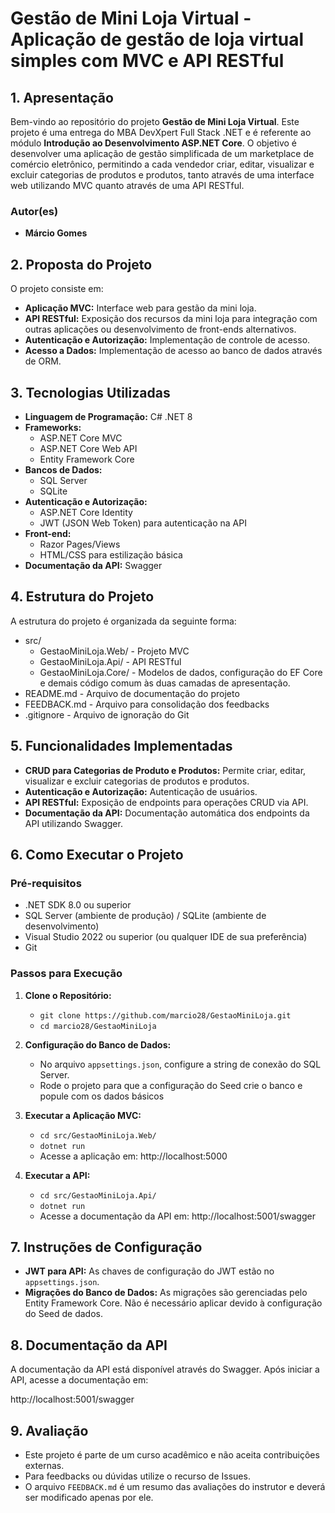 # **Gestão de Mini Loja Virtual - Aplicação de gestão de loja virtual simples com MVC e API RESTful**

## **1. Apresentação**

Bem-vindo ao repositório do projeto **Gestão de Mini Loja Virtual**. Este projeto é uma entrega do MBA DevXpert Full Stack .NET e é referente ao módulo **Introdução ao Desenvolvimento ASP.NET Core**.
O objetivo é desenvolver uma aplicação de gestão simplificada de um marketplace de comércio eletrônico, permitindo a cada vendedor criar, editar, visualizar e excluir categorias de produtos e produtos, tanto através de uma interface web utilizando MVC quanto através de uma API RESTful.

### **Autor(es)**
- **Márcio Gomes**

## **2. Proposta do Projeto**

O projeto consiste em:

- **Aplicação MVC:** Interface web para gestão da mini loja.
- **API RESTful:** Exposição dos recursos da mini loja para integração com outras aplicações ou desenvolvimento de front-ends alternativos.
- **Autenticação e Autorização:** Implementação de controle de acesso.
- **Acesso a Dados:** Implementação de acesso ao banco de dados através de ORM.

## **3. Tecnologias Utilizadas**

- **Linguagem de Programação:** C# .NET 8
- **Frameworks:**
  - ASP.NET Core MVC
  - ASP.NET Core Web API
  - Entity Framework Core
- **Bancos de Dados:**
  - SQL Server
  - SQLite
- **Autenticação e Autorização:**
  - ASP.NET Core Identity
  - JWT (JSON Web Token) para autenticação na API
- **Front-end:**
  - Razor Pages/Views
  - HTML/CSS para estilização básica
- **Documentação da API:** Swagger

## **4. Estrutura do Projeto**

A estrutura do projeto é organizada da seguinte forma:

- src/
  - GestaoMiniLoja.Web/ - Projeto MVC
  - GestaoMiniLoja.Api/ - API RESTful
  - GestaoMiniLoja.Core/ - Modelos de dados, configuração do EF Core e demais código comum às duas camadas de apresentação.
- README.md - Arquivo de documentação do projeto
- FEEDBACK.md - Arquivo para consolidação dos feedbacks
- .gitignore - Arquivo de ignoração do Git

## **5. Funcionalidades Implementadas**

- **CRUD para Categorias de Produto e Produtos:** Permite criar, editar, visualizar e excluir categorias de produtos e produtos.
- **Autenticação e Autorização:** Autenticação de usuários.
- **API RESTful:** Exposição de endpoints para operações CRUD via API.
- **Documentação da API:** Documentação automática dos endpoints da API utilizando Swagger.

## **6. Como Executar o Projeto**

### **Pré-requisitos**

- .NET SDK 8.0 ou superior
- SQL Server (ambiente de produção) / SQLite (ambiente de desenvolvimento)
- Visual Studio 2022 ou superior (ou qualquer IDE de sua preferência)
- Git

### **Passos para Execução**

1. **Clone o Repositório:**
   - `git clone https://github.com/marcio28/GestaoMiniLoja.git`
   - `cd marcio28/GestaoMiniLoja`

2. **Configuração do Banco de Dados:**
   - No arquivo `appsettings.json`, configure a string de conexão do SQL Server.
   - Rode o projeto para que a configuração do Seed crie o banco e popule com os dados básicos

3. **Executar a Aplicação MVC:**
   - `cd src/GestaoMiniLoja.Web/`
   - `dotnet run`
   - Acesse a aplicação em: http://localhost:5000

4. **Executar a API:**
   - `cd src/GestaoMiniLoja.Api/`
   - `dotnet run`
   - Acesse a documentação da API em: http://localhost:5001/swagger

## **7. Instruções de Configuração**

- **JWT para API:** As chaves de configuração do JWT estão no `appsettings.json`.
- **Migrações do Banco de Dados:** As migrações são gerenciadas pelo Entity Framework Core. Não é necessário aplicar devido à configuração do Seed de dados.

## **8. Documentação da API**

A documentação da API está disponível através do Swagger. Após iniciar a API, acesse a documentação em:

http://localhost:5001/swagger

## **9. Avaliação**

- Este projeto é parte de um curso acadêmico e não aceita contribuições externas. 
- Para feedbacks ou dúvidas utilize o recurso de Issues.
- O arquivo `FEEDBACK.md` é um resumo das avaliações do instrutor e deverá ser modificado apenas por ele.
